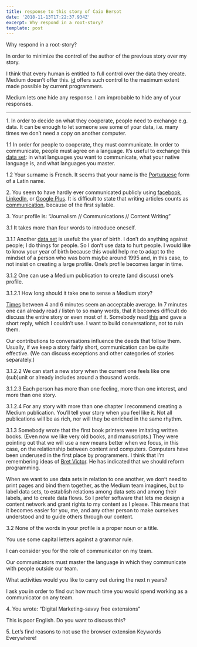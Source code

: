 ```yaml
---
title: response to this story of Caio Bersot
date: '2018-11-13T17:22:37.934Z'
excerpt: Why respond in a root-story?
template: post
---
```

Why respond in a root-story?

In order to minimize the control of the author of the previous story over my story.

I think that every human is entitled to full control over the data they create. Medium doesn’t offer this. [id](https://medium.com/sol-id) offers such control to the maximum extent made possible by current programmers.

Medium lets one hide any response. I am improbable to hide any of your responses.

* * *

1\. In order to decide on what they cooperate, people need to exchange e.g. data. It can be enough to let someone see some of your data, i.e. many times we don’t need a copy on another computer.

1.1 In order for people to cooperate, they must communicate. In order to communicate, people must agree on a language. It’s useful to exchange this [data set](https://medium.com/julian-dumitrascu/personal-data-ac962b29a2f3#323e): in what languages you want to communicate, what your native language is, and what languages you master.

1.2 Your surname is French. It seems that your name is the [Portuguese](https://www.wikiwand.com/en/Caio_%28name%29) form of a Latin name.

2\. You seem to have hardly ever communicated publicly using [facebook](https://www.facebook.com/caiobersot), [LinkedIn](https://www.linkedin.com/in/caio-bersot), or [Google Plus](https://plus.google.com/106394826888883742980). It is difficult to state that writing articles counts as [communication](http://www.latin-dictionary.net/definition/11539/communico-communicare-communicavi-communicatus), because of the first syllable.

3\. Your profile is: “Journalism // Communications // Content Writing”

3.1 It takes more than four words to introduce oneself.

3.1.1 Another [data set](https://medium.com/julian-dumitrascu/personal-data-ac962b29a2f3#4cb3) is useful: the year of birth. I don’t do anything against people; I do things for people. So I don’t use data to hurt people. I would like to know your year of birth because this would help me to adapt to the mindset of a person who was born maybe around 1995 and, in this case, to not insist on creating a large profile. One’s profile becomes larger in time.

3.1.2 One can use a Medium publication to create (and discuss) one’s profile.

3.1.2.1 How long should it take one to sense a Medium story?

[Times](https://help.medium.com/hc/en-us/articles/214991667-Read-time) between 4 and 6 minutes seem an acceptable average. In 7 minutes one can already read / listen to so many words, that it becomes difficult do discuss the entire story or even most of it. Somebody read [this](https://medium.com/sol-id/data-management-basics-dc85367f10a2) and gave a short reply, which I couldn’t use. I want to build conversations, not to ruin them.

Our contributions to conversations influence the deeds that follow them. Usually, if we keep a story fairly short, communication can be quite effective. (We can discuss exceptions and other categories of stories separately.)

3.1.2.2 We can start a new story when the current one feels like one (sub)unit or already includes around a thousand words.

3.1.2.3 Each person has more than one feeling, more than one interest, and more than one story.

3.1.2.4 For any story with more than one chapter I recommend creating a Medium publication. You’ll tell your story when you feel like it. Not all publications will be as rich, nor will they be enriched in the same rhythm.

3.1.3 Somebody wrote that the first book printers were imitating written books. (Even now we like very old books, and manuscripts.) They were pointing out that we will use a new means better when we focus, in this case, on the relationship between content and computers. Computers have been underused in the first place by programmers. I think that I’m remembering ideas of [Bret Victor](https://medium.com/u/40d569328e14). He has indicated that we should reform programming.

When we want to use data sets in relation to one another, we don’t need to print pages and bind them together, as the Medium team imagines, but to label data sets, to establish relations among data sets and among their labels, and to create data flows. So I prefer software that lets me design a content network and grant rights to my content as I please. This means that it becomes easier for you, me, and any other person to make ourselves understood and to guide others through our content.

3.2 None of the words in your profile is a proper noun or a title.

You use some capital letters against a grammar rule.

I can consider you for the role of communicator on my team.

Our communicators must master the language in which they communicate with people outside our team.

What activities would you like to carry out during the next n years?

I ask you in order to find out how much time you would spend working as a communicator on any team.

4\. You wrote: “Digital Marketing-savvy free extensions”

This is poor English. Do you want to discuss this?

5\. Let’s find reasons to not use the browser extension Keywords Everywhere!
